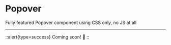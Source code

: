 # Popover
Fully featured Popover component using CSS only, no JS at all

---

::alert{type=success}
Coming soon! 🚀
::
